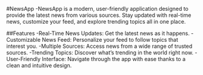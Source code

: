 #NewsApp
-NewsApp is a modern, user-friendly application designed to provide the latest news from various sources. Stay updated with real-time news, customize your feed, and explore trending topics all in one place.

##Features
-Real-Time News Updates: Get the latest news as it happens.
-Customizable News Feed: Personalize your feed to follow topics that interest you.
-Multiple Sources: Access news from a wide range of trusted sources.
-Trending Topics: Discover what’s trending in the world right now.
-User-Friendly Interface: Navigate through the app with ease thanks to a clean and intuitive design.
